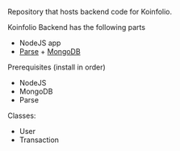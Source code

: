 Repository that hosts backend code for Koinfolio.

Koinfolio Backend has the following parts
* NodeJS app
* [Parse](http://parseplatform.org/) + [MongoDB](https://docs.mongodb.com/manual/administration/install-community/)

Prerequisites (install in order)
* NodeJS
* MongoDB
* Parse

Classes:
* User
* Transaction